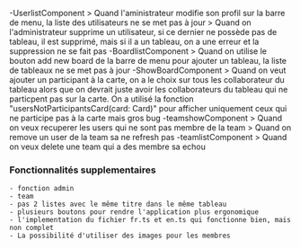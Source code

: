 -UserlistComponent
    > Quand l'aministrateur modifie son profil sur la barre de menu, la liste des utilisateurs ne se met pas à jour
    > Quand on l'administrateur supprime un utilisateur, si ce dernier ne possède pas de tableau, il est supprimé, mais si il a un tableau, on a une erreur et la suppression ne se fait pas
-BoardlistComponent
    > Quand on utilise le bouton add new board de la barre de menu pour ajouter un tableau, la liste de tableaux ne se met pas à jour
-ShowBoardComponent
    > Quand on veut ajouter un participant à la carte, on a le choix sur tous les collaborateur du tableau alors que on devrait juste avoir les collaborateurs du tableau qui ne particpent pas sur la carte. On a utilisé la fonction "usersNotParticipantsCard(card: Card)" pour afficher uniquement ceux qui ne participe pas à la carte mais gros bug
-teamshowComponent
    > Quand on veux recuperer les users qui ne sont pas membre de la team
    > Quand on remove un user de la team sa ne refresh pas
-teamlistComponent
    > Quand on veux delete une team qui a des membre sa echou


### Fonctionnalités supplementaires
    - fonction admin
    - team
    - pas 2 listes avec le même titre dans le même tableau
    - plusieurs boutons pour rendre l'application plus ergonomique
    - l'implementation du fichier fr.ts et en.ts qui fonctionne bien, mais non complet
    - La possibilité d'utiliser des images pour les membres 

